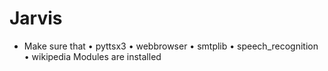 # Jarvis
- Make sure that 
• pyttsx3
• webbrowser
• smtplib
• speech_recognition
• wikipedia
 Modules are installed

